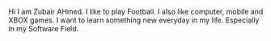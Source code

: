 Hi I am Zubair AHmed.
I like to play Football.
I also like computer, mobile and XBOX games.
I want to learn something new everyday in my life.
Especially in my Software Field.
